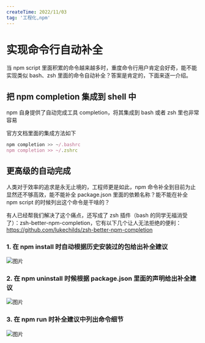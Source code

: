 ```yaml
---
createTime: 2022/11/03
tag: '工程化,npm'
---
```

# 实现命令行自动补全

当 npm script 里面积累的命令越来越多时，重度命令行用户肯定会好奇，能不能实现类似 bash、zsh 里面的命令自动补全？答案是肯定的，下面来逐一介绍。

## 把 npm completion 集成到 shell 中

npm 自身提供了自动完成工具 completion，将其集成到 bash 或者 zsh 里也非常容易

官方文档里面的集成方法如下

```js
npm completion >> ~/.bashrc
npm completion >> ~/.zshrc
```

## 更高级的自动完成

人类对于效率的追求是永无止境的，工程师更是如此，npm 命令补全到目前为止显然还不够高效，能不能补全 package.json 里面的依赖名称？能不能在补全 npm script 的时候列出这个命令是干啥的？

有人已经帮我们解决了这个痛点，还写成了 zsh 插件（bash 的同学无福消受了）：zsh-better-npm-completion，它有以下几个让人无法拒绝的便利：
<https://github.com/lukechilds/zsh-better-npm-completion>

### 1. 在 npm install 时自动根据历史安装过的包给出补全建议

![图片](https://p1-jj.byteimg.com/tos-cn-i-t2oaga2asx/gold-user-assets/2017/12/3/1601bce81ef5dac6~tplv-t2oaga2asx-zoom-in-crop-mark:3024:0:0:0.awebp)

### 2. 在 npm uninstall 时候根据 package.json 里面的声明给出补全建议

![图片](https://p1-jj.byteimg.com/tos-cn-i-t2oaga2asx/gold-user-assets/2017/12/3/1601bcec1c11549f~tplv-t2oaga2asx-zoom-in-crop-mark:3024:0:0:0.awebp)

### 3. 在 npm run 时补全建议中列出命令细节

![图片](https://p1-jj.byteimg.com/tos-cn-i-t2oaga2asx/gold-user-assets/2017/12/3/1601bcf08dc06346~tplv-t2oaga2asx-zoom-in-crop-mark:3024:0:0:0.awebp)
